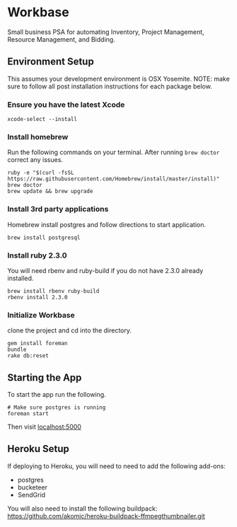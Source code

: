# Workbase
Small business PSA for automating Inventory, Project Management, Resource Management, and Bidding.

## Environment Setup
This assumes your development environment is OSX Yosemite. NOTE: make sure to follow all post installation instructions for each package below.

### Ensure you have the latest Xcode
```
xcode-select --install
```

### Install homebrew
Run the following commands on your terminal. After running ```brew doctor``` correct any issues.
```
ruby -e "$(curl -fsSL https://raw.githubusercontent.com/Homebrew/install/master/install)"
brew doctor
brew update && brew upgrade
```

### Install 3rd party applications
Homebrew install postgres and follow directions to start application.
```
brew install postgresql
```

### Install ruby 2.3.0
You will need rbenv and ruby-build if you do not have 2.3.0 already installed.
```
brew install rbenv ruby-build
rbenv install 2.3.0
```

### Initialize Workbase
clone the project and cd into the directory.
```
gem install foreman
bundle
rake db:reset
```

## Starting the App
To start the app run the following.
```
# Make sure postgres is running
foreman start
```
Then visit [localhost:5000](http://localhost:5000)

## Heroku Setup
If deploying to Heroku, you will need to need to add the following add-ons:
* postgres
* bucketeer
* SendGrid

You will also need to install the following buildpack:
https://github.com/akomic/heroku-buildpack-ffmpegthumbnailer.git
